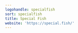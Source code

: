 ```yaml
---
logohandle: specialfish
sort: specialfish
title: Special Fish
website: 'https://special.fish/'
---
```

